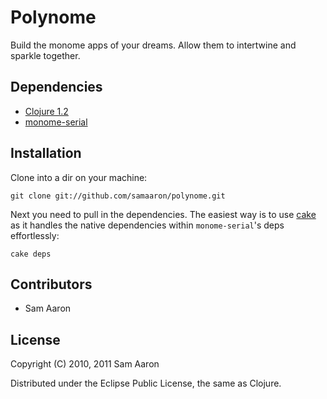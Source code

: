 # Polynome

Build the monome apps of your dreams. Allow them to intertwine and sparkle together.

## Dependencies

* [Clojure 1.2](http://clojure.org)
* [monome-serial](http://github/samaaron/monome-serial)

## Installation

Clone into a dir on your machine:

    git clone git://github.com/samaaron/polynome.git

Next you need to pull in the dependencies. The easiest way is to use [cake](http://clojure-cake.org/) as it handles the native dependencies within `monome-serial`'s deps  effortlessly:

    cake deps

## Contributors

* Sam Aaron

## License

Copyright (C) 2010, 2011 Sam Aaron

Distributed under the Eclipse Public License, the same as Clojure.
